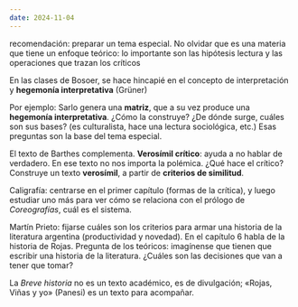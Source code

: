 ```yaml
---
date: 2024-11-04
---
```

recomendación: preparar un tema especial.
No olvidar que es una materia que tiene un enfoque teórico: lo importante son las hipótesis lectura y las operaciones que trazan los críticos

En las clases de Bosoer, se hace hincapié en el concepto de interpretación y **hegemonía interpretativa** (Grüner) 

Por ejemplo: Sarlo genera una **matriz**, que a su vez produce una **hegemonía interpretativa**. ¿Cómo la construye? ¿De dónde surge, cuáles son sus bases? (es culturalista, hace una lectura sociológica, etc.) Esas preguntas son la base del tema especial.

El texto de Barthes complementa. **Verosímil crítico**: ayuda a no hablar de verdadero. En ese texto no nos importa la polémica. ¿Qué hace el crítico? Construye un texto **verosímil**, a partir de **criterios de similitud**.

Caligrafía: centrarse en el primer capítulo (formas de la crítica), y luego estudiar uno más para ver cómo se relaciona con el prólogo de *Coreografías*, cuál es el sistema. 

Martín Prieto: fijarse cuáles son los criterios para armar una historia de la literatura argentina (productividad y novedad). En el capítulo 6 habla de la historia de Rojas. Pregunta de los teóricos: imagínense que tienen que escribir una historia de la literatura. ¿Cuáles son las decisiones que van a tener que tomar? 

La *Breve historia* no es un texto académico, es de divulgación; «Rojas, Viñas y yo» (Panesi) es un texto para acompañar. 